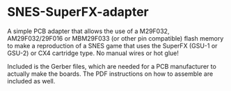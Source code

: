 # SNES-SuperFX-adapter
A simple PCB adapter that allows the use of a M29F032, AM29F032/29F016 or MBM29F033 (or other pin compatible) flash memory to make a reproduction of a SNES game that uses the SuperFX (GSU-1 or GSU-2) or CX4 cartridge type. No manual wires or hot glue!


Included is the Gerber files, which are needed for a PCB manufacturer to actually make the boards. The PDF instructions on how to assemble are included as well.
